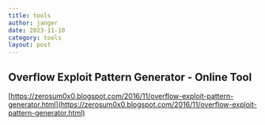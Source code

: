 ```yaml
---
title: tools
author: janger
date: 2023-11-10
category: tools
layout: post
---
```



## Overflow Exploit Pattern Generator - Online Tool
[https://zerosum0x0.blogspot.com/2016/11/overflow-exploit-pattern-generator.html](https://zerosum0x0.blogspot.com/2016/11/overflow-exploit-pattern-generator.html)
